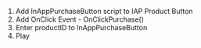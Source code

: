 1. Add InAppPurchaseButton script to IAP Product Button
2. Add OnClick Event - OnClickPurchase()
3. Enter productID to InAppPurchaseButton
4. Play
